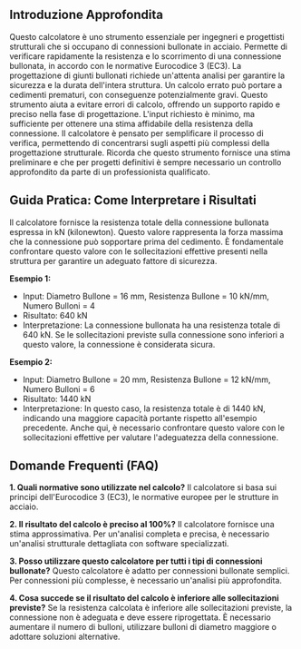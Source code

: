 ## Introduzione Approfondita
Questo calcolatore è uno strumento essenziale per ingegneri e progettisti strutturali che si occupano di connessioni bullonate in acciaio.  Permette di verificare rapidamente la resistenza e lo scorrimento di una connessione bullonata, in accordo con le normative Eurocodice 3 (EC3).  La progettazione di giunti bullonati richiede un'attenta analisi per garantire la sicurezza e la durata dell'intera struttura.  Un calcolo errato può portare a cedimenti prematuri, con conseguenze potenzialmente gravi. Questo strumento aiuta a evitare errori di calcolo, offrendo un supporto rapido e preciso nella fase di progettazione.  L'input richiesto è minimo, ma sufficiente per ottenere una stima affidabile della resistenza della connessione.  Il calcolatore è pensato per semplificare il processo di verifica, permettendo di concentrarsi sugli aspetti più complessi della progettazione strutturale.  Ricorda che questo strumento fornisce una stima preliminare e che per progetti definitivi è sempre necessario un controllo approfondito da parte di un professionista qualificato.

## Guida Pratica: Come Interpretare i Risultati
Il calcolatore fornisce la resistenza totale della connessione bullonata espressa in kN (kilonewton). Questo valore rappresenta la forza massima che la connessione può sopportare prima del cedimento.  È fondamentale confrontare questo valore con le sollecitazioni effettive presenti nella struttura per garantire un adeguato fattore di sicurezza.

**Esempio 1:**
- Input: Diametro Bullone = 16 mm, Resistenza Bullone = 10 kN/mm, Numero Bulloni = 4
- Risultato: 640 kN
- Interpretazione: La connessione bullonata ha una resistenza totale di 640 kN.  Se le sollecitazioni previste sulla connessione sono inferiori a questo valore, la connessione è considerata sicura.

**Esempio 2:**
- Input: Diametro Bullone = 20 mm, Resistenza Bullone = 12 kN/mm, Numero Bulloni = 6
- Risultato: 1440 kN
- Interpretazione: In questo caso, la resistenza totale è di 1440 kN, indicando una maggiore capacità portante rispetto all'esempio precedente.  Anche qui, è necessario confrontare questo valore con le sollecitazioni effettive per valutare l'adeguatezza della connessione.

## Domande Frequenti (FAQ)

**1. Quali normative sono utilizzate nel calcolo?**
Il calcolatore si basa sui principi dell'Eurocodice 3 (EC3), le normative europee per le strutture in acciaio.

**2. Il risultato del calcolo è preciso al 100%?**
Il calcolatore fornisce una stima approssimativa.  Per un'analisi completa e precisa, è necessario un'analisi strutturale dettagliata con software specializzati.

**3. Posso utilizzare questo calcolatore per tutti i tipi di connessioni bullonate?**
Questo calcolatore è adatto per connessioni bullonate semplici.  Per connessioni più complesse, è necessario un'analisi più approfondita.

**4. Cosa succede se il risultato del calcolo è inferiore alle sollecitazioni previste?**
Se la resistenza calcolata è inferiore alle sollecitazioni previste, la connessione non è adeguata e deve essere riprogettata.  È necessario aumentare il numero di bulloni, utilizzare bulloni di diametro maggiore o adottare soluzioni alternative.